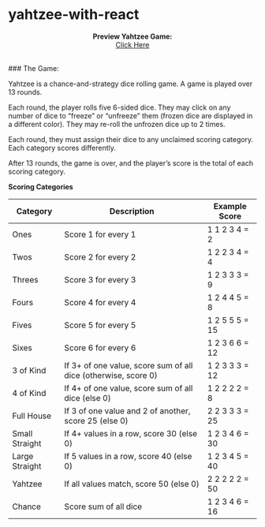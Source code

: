 # yahtzee-with-react
<p align="center">
  <b>Preview Yahtzee Game:</b><br>
  <a href="https://frosty-pare-d22205.netlify.app/">Click Here</a> 
  <br><br>
</p>
### The Game:

Yahtzee is a chance-and-strategy dice rolling game. A game is played over 13 rounds.

Each round, the player rolls five 6-sided dice. They may click on any number of dice to “freeze” or “unfreeze” them (frozen dice are displayed in a different color). They may re-roll the unfrozen dice up to 2 times.

Each round, they must assign their dice to any unclaimed scoring category. Each category scores differently.

After 13 rounds, the game is over, and the player’s score is the total of each scoring category.

**Scoring Categories**

| Category       | Description                                                    | Example Score  |
| -------------- | -------------------------------------------------------------- | -------------- |
| Ones           | Score 1 for every 1                                            | 1 1 2 3 4 = 2  |
| Twos           | Score 2 for every 2                                            | 1 2 2 3 4 = 4  |
| Threes         | Score 3 for every 3                                            | 1 2 3 3 3 = 9  |
| Fours          | Score 4 for every 4                                            | 1 2 4 4 5 = 8  |
| Fives          | Score 5 for every 5                                            | 1 2 5 5 5 = 15 |
| Sixes          | Score 6 for every 6                                            | 1 2 3 6 6 = 12 |
| 3 of Kind      | If 3+ of one value, score sum of all dice (otherwise, score 0) | 1 2 3 3 3 = 12 |
| 4 of Kind      | If 4+ of one value, score sum of all dice (else 0)             | 1 2 2 2 2 = 8  |
| Full House     | If 3 of one value and 2 of another, score 25 (else 0)          | 2 2 3 3 3 = 25 |
| Small Straight | If 4+ values in a row, score 30 (else 0)                       | 1 2 3 4 6 = 30 |
| Large Straight | If 5 values in a row, score 40 (else 0)                        | 1 2 3 4 5 = 40 |
| Yahtzee        | If all values match, score 50 (else 0)                         | 2 2 2 2 2 = 50 |
| Chance         | Score sum of all dice                                          | 1 2 3 4 6 = 16 |
